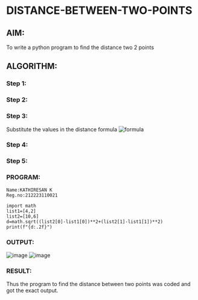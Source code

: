 # DISTANCE-BETWEEN-TWO-POINTS

## AIM:
To write a python program to find the distance two 2 points
## ALGORITHM:
### Step 1: 
### Step 2: 
### Step 3: 
Substitute the values in the distance formula  ![formula](/formula.JPG)
### Step 4: 
### Step 5: 
### PROGRAM:
```
Name:KATHIRESAN K
Reg.no:212223110021
```
```
import math
list1=[4,2]
list2=[10,6]
d=math.sqrt((list2[0]-list1[0])**2+(list2[1]-list1[1])**2)
print(f"{d:.2f}")
```

### OUTPUT:
![image](https://github.com/Kathiresan-23013376/DISTANCE-BETWEEN-TWO-POINTS/assets/150008375/6b65febe-9ad2-482b-9a83-0fe24f8f7735)
![image](https://github.com/Kathiresan-23013376/DISTANCE-BETWEEN-TWO-POINTS/assets/150008375/3c0454f9-3ad1-4382-b951-7c5d38668ff1)


### RESULT:
Thus the program to find the distance between two points was coded and got the exact output.
